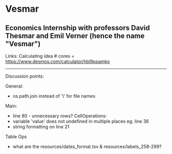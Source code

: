 # Vesmar
Economics Internship with professors David Thesmar and Emil Verner (hence the name "Vesmar")
---
Links:
Calculating idea # cores = https://www.desmos.com/calculator/hbl9ppamko

---
Discussion points:

General:
- os.path.join instead of '\\' for file names

Main:
- line 80 - unnecessary rows?
CellOperations:
 - variable 'value' does not undefined in multiple places eg. line 36
 - string formatting on line 21

Table Ops
 - what are the resources/dates_format.tsv & resources/labels_258-299?